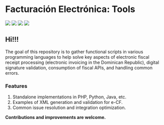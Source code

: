 # Facturación Electrónica: Tools

![](https://github.com/fmbussi/efiscal-api/actions/workflows/1-create-a-branch.yml/badge.svg)
![](https://github.com/fmbussi/efiscal-api/actions/workflows/2-commit-a-file.yml/badge.svg)
![](https://github.com/fmbussi/efiscal-api/actions/workflows/3-open-a-pull-request.yml/badge.svg)
![](https://github.com/fmbussi/efiscal-api/actions/workflows/4-merge-your-pull-request.yml/badge.svg)

## Hi!!!

The goal of this repository is to gather functional scripts in various programming languages to help solve key aspects of electronic fiscal receipt processing (electronic invoicing in the Dominican Republic), digital signature validation, consumption of fiscal APIs, and handling common errors.

### Features

1. Standalone implementations in PHP, Python, Java, etc.
2. Examples of XML generation and validation for e-CF.
3. Common issue resolution and integration optimization.

**Contributions and improvements are welcome.**
